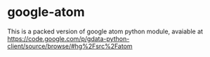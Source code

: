 google-atom
===========

This is a packed version of google atom python module, avaiable at https://code.google.com/p/gdata-python-client/source/browse/#hg%2Fsrc%2Fatom
